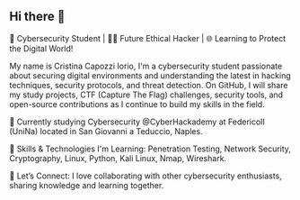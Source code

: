 ## Hi there 👋

🔹 Cybersecurity Student | 🕵️‍♂️ Future Ethical Hacker | 🌐 Learning to Protect the Digital World!

My name is Cristina Capozzi Iorio, I'm a cybersecurity student passionate about securing digital environments and understanding the latest in hacking techniques, security protocols, and threat detection. On GitHub, I will share my study projects, CTF (Capture The Flag) challenges, security tools, and open-source contributions as I continue to build my skills in the field.

📍 Currently studying Cybersecurity @CyberHackademy at FedericoII (UniNa) located in San Giovanni a Teduccio, Naples.

💬 Skills & Technologies I'm Learning: Penetration Testing, Network Security, Cryptography, Linux, Python, Kali Linux, Nmap, Wireshark.

🔗 Let’s Connect: I love collaborating with other cybersecurity enthusiasts, sharing knowledge and learning together.

<!--
**Cristina-CI/Cristina-CI** is a ✨ _special_ ✨ repository because its `README.md` (this file) appears on your GitHub profile.

Here are some ideas to get you started:

- 🔭 I’m currently working on ...
- 🌱 I’m currently learning ...
- 👯 I’m looking to collaborate on ...
- 🤔 I’m looking for help with ...
- 💬 Ask me about ...
- 📫 How to reach me: ...
- 😄 Pronouns: ...
- ⚡ Fun fact: ...
-->
